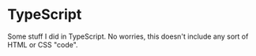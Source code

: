 # TypeScript
Some stuff I did in TypeScript. No worries, this doesn't include any sort of HTML or CSS "code".
